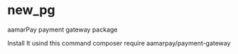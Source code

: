 # new_pg
aamarPay payment gateway package 

Install It usind this command 
composer require aamarpay/payment-gateway

